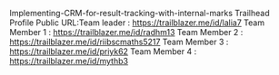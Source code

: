  Implementing-CRM-for-result-tracking-with-internal-marks
Trailhead Profile Public URL:Team leader : https://trailblazer.me/id/lalia7
Team Member 1 : https://trailblazer.me/id/radhm13
Team Member 2 : https://trailblazer.me/id/riibscmaths5217
Team Member 3 : https://trailblazer.me/id/priyk62
Team Member 4 : https://trailblazer.me/id/mythb3
